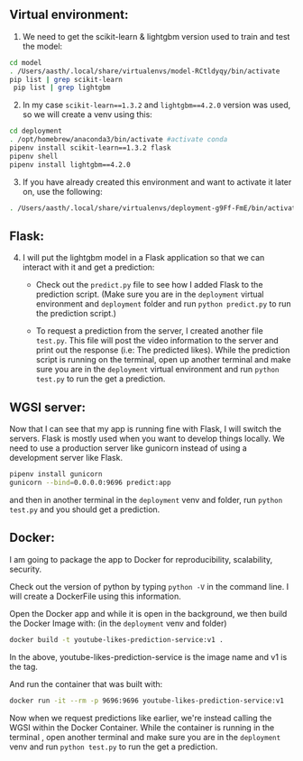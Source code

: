  
 ## Virtual environment:

 1. We need to get the scikit-learn & lightgbm version used to train and test the model:
 ```bash 
 cd model
 . /Users/aasth/.local/share/virtualenvs/model-RCtldyqy/bin/activate
 pip list | grep scikit-learn 
  pip list | grep lightgbm
 ```

 2. In my case `scikit-learn==1.3.2` and `lightgbm==4.2.0` version was used, so we will create a venv using this:
 ```bash
 cd deployment
 . /opt/homebrew/anaconda3/bin/activate #activate conda
pipenv install scikit-learn==1.3.2 flask
pipenv shell
pipenv install lightgbm==4.2.0
 ```

 3. If you have already created this environment and want to activate it later on, use the following:
 ```bash
 . /Users/aasth/.local/share/virtualenvs/deployment-g9Ff-FmE/bin/activate
 ```

## Flask:

 4. I will put the lightgbm model in a Flask application so that we can interact with it and get a prediction:
 
    - Check out the `predict.py` file to see how I added Flask to the prediction script. (Make sure you are in the `deployment` virtual environment and `deployment` folder and run `python predict.py` to run the prediction script.)

    - To request a prediction from the server, I created another file `test.py`. This file will post the video information to the server and print out the response (i.e: The predicted likes). While the prediction script is running on the terminal, open up another terminal and make sure you are in the `deployment` virtual environment and run `python test.py` to run the get a prediction. 

## WGSI server:

Now that I can see that my app is running fine with Flask, I will switch the servers. Flask is mostly used when you want to develop things locally. We need to use a production server like gunicorn instead of using a development server like Flask. 

```bash
pipenv install gunicorn
gunicorn --bind=0.0.0.0:9696 predict:app
```
and then in another terminal in the `deployment` venv and folder, run `python test.py` and you should get a prediction.

## Docker:

I am going to package the app to Docker for reproducibility, scalability, security.

Check out the version of python by typing `python -V` in the command line. I will create a DockerFile using this information.

Open the Docker app and while it is open in the background, we then build the Docker Image with:
(in the `deployment` venv and folder)
```bash
docker build -t youtube-likes-prediction-service:v1 .
```
In the above, youtube-likes-prediction-service is the image name and v1 is the tag.

And run the container that was built with:
```bash
docker run -it --rm -p 9696:9696 youtube-likes-prediction-service:v1
```

Now when we request predictions like earlier, we're instead calling the WGSI within the Docker Container. While the container is running in the terminal , open another terminal and make sure you are in the `deployment` venv and run `python test.py` to run the get a prediction.